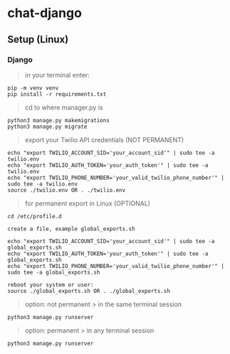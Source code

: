 # chat-django

## Setup (Linux)

### Django

> in your terminal enter:

```
pip -m venv venv
pip install -r requirements.txt
```

> cd to where manager.py is

```
python3 manage.py makemigrations
python3 manage.py migrate
```

> export your Twilio API credentials (NOT PERMANENT)

```
echo "export TWILIO_ACCOUNT_SID='your_account_sid'" | sudo tee -a twilio.env
echo "export TWILIO_AUTH_TOKEN='your_auth_token'" | sudo tee -a twilio.env
echo "export TWILIO_PHONE_NUMBER='your_valid_twilio_phone_number'" | sudo tee -a twilio.env
source ./twilio.env OR . ./twilio.env 
```

> for permanent export in Linux (OPTIONAL)

```
cd /etc/profile.d

create a file, example global_exports.sh

echo "export TWILIO_ACCOUNT_SID='your_account_sid'" | sudo tee -a global_exports.sh
echo "export TWILIO_AUTH_TOKEN='your_auth_token'" | sudo tee -a global_exports.sh
echo "export TWILIO_PHONE_NUMBER='your_valid_twilio_phone_number'" | sudo tee -a global_exports.sh

reboot your system or user:
source ./global_exports.sh OR . ./global_exports.sh 
```

> option: not permanent > in the same terminal session

`python3 manage.py runserver`

> option: permanent > in any terminal session

`python3 manage.py runserver`
